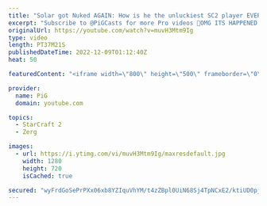 ```yaml
---
title: "Solar got Nuked AGAIN: How is he the unluckiest SC2 player EVER?"
excerpt: "Subscribe to @PiGCasts for more Pro videos 🐷OMG ITS HAPPENED AGAIN! Here's a recount of his crazy bad luck plus the new nuke against TIME -- 🐷 Second Channel for Learning Resources: https://www.youtube.com/c/PiGRandom 🐷 Third Channel for daily Pro Casts: https://www.youtube.com/c/PiGCasts -- 🐷 Watch"
originalUrl: https://youtube.com/watch?v=muvH3Mtm9Ig
type: video
length: PT37M21S
publishedDateTime: 2022-12-09T01:12:40Z
heat: 50

featuredContent: "<iframe width=\"800\" height=\"500\" frameborder=\"0\" src=\"https://www.youtube.com/embed/muvH3Mtm9Ig\" allow=\"accelerometer; autoplay; encrypted-media; gyroscope; picture-in-picture\" allowfullscreen></iframe>"

provider:
  name: PiG
  domain: youtube.com

topics:
  - StarCraft 2
  - Zerg

images:
  - url: https://i.ytimg.com/vi/muvH3Mtm9Ig/maxresdefault.jpg
    width: 1280
    height: 720
    isCached: true

secured: "wyFrdGoSePrPXx06xb8YZIquVhYM/t4zZBpl0UiN68Sj4TpNCxE2/ktiUD0pjI4ty2tek+PrJaMox2bIPx29neBPUocorVJ53hUI5T5EsWw3Vr3UXfIfvipc6qjT49PKXULY2TvVpbT3yiCnJcWAg0ZQKdUt2bt8aVX2U3eTD3P1i+c6Zp/u9KjLHWKHSmNtDbfJyWCIqlRjJb//lf6jYwSHVJLxWCLjlb5qVOC29/QJbtCLGI5YvhcAG9EVRBi+DPWpP5ibTO63/G1QvTzvHGmwNKmYQCwizPNImENF7eOhCE/PCgO1jbDIXhwTu9OLf2VhwMtlfQzVRiI/L6wSNlDPF3KD3RonBfQk6oetfDTW7QUdsaV+bfDvkt/YBdZC4lkeNr3Gue8OED+B5RFWpWsk0lA+AJlLMqCBemXYkL4=;+J0/7JNp+GoOzNyorNvXgA=="
---
```


